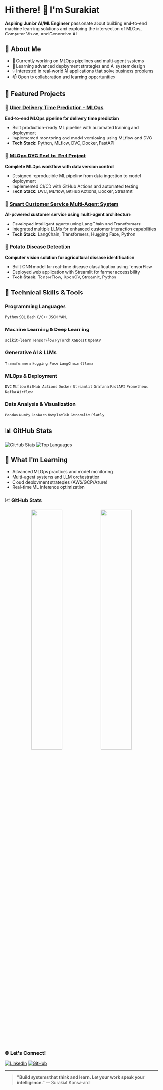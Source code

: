 # Hi there! 👋 I'm Surakiat

**Aspiring Junior AI/ML Engineer** passionate about building end-to-end machine learning solutions and exploring the intersection of MLOps, Computer Vision, and Generative AI.

## 🚀 About Me
- 🔭 Currently working on MLOps pipelines and multi-agent systems
- 🌱 Learning advanced deployment strategies and AI system design
- 💡 Interested in real-world AI applications that solve business problems
- 📫 Open to collaboration and learning opportunities

## 🎯 Featured Projects

### 🚚 [Uber Delivery Time Prediction - MLOps](https://github.com/SurakiatP/uber-delivery-time-prediction-mlops)
**End-to-end MLOps pipeline for delivery time prediction**
- Built production-ready ML pipeline with automated training and deployment
- Implemented monitoring and model versioning using MLflow and DVC
- **Tech Stack:** Python, MLflow, DVC, Docker, FastAPI

### 🔄 [MLOps DVC End-to-End Project](https://github.com/SurakiatP/mlops-dvc-end-to-end-project)
**Complete MLOps workflow with data version control**
- Designed reproducible ML pipeline from data ingestion to model deployment
- Implemented CI/CD with GitHub Actions and automated testing
- **Tech Stack:** DVC, MLflow, GitHub Actions, Docker, Streamlit

### 🤖 [Smart Customer Service Multi-Agent System](https://github.com/SurakiatP/SurakiatP-Smart-Customer-Service-Multi-Agent-System-)
**AI-powered customer service using multi-agent architecture**
- Developed intelligent agents using LangChain and Transformers
- Integrated multiple LLMs for enhanced customer interaction capabilities
- **Tech Stack:** LangChain, Transformers, Hugging Face, Python

### 🥔 [Potato Disease Detection](https://github.com/SurakiatP/potato_disease_detection)
**Computer vision solution for agricultural disease identification**
- Built CNN model for real-time disease classification using TensorFlow
- Deployed web application with Streamlit for farmer accessibility
- **Tech Stack:** TensorFlow, OpenCV, Streamlit, Python

## 🔧 Technical Skills & Tools

### **Programming Languages**
`Python` `SQL` `Bash` `C/C++` `JSON` `YAML`

### **Machine Learning & Deep Learning**
`scikit-learn` `TensorFlow` `PyTorch` `XGBoost` `OpenCV`

### **Generative AI & LLMs**
`Transformers` `Hugging Face` `LangChain` `Ollama`

### **MLOps & Deployment**
`DVC` `MLflow` `GitHub Actions` `Docker` `Streamlit` `Grafana` `FastAPI` `Prometheus` `Kafka` `Airflow`

### **Data Analysis & Visualization**
`Pandas` `NumPy` `Seaborn` `Matplotlib` `Streamlit` `Plotly`

## 📊 GitHub Stats
![GitHub Stats](https://github-readme-stats.vercel.app/api?username=SurakiatP&show_icons=true&theme=radical)
![Top Languages](https://github-readme-stats.vercel.app/api/top-langs/?username=SurakiatP&layout=compact&theme=radical)

## 🌟 What I'm Learning
- Advanced MLOps practices and model monitoring
- Multi-agent systems and LLM orchestration  
- Cloud deployment strategies (AWS/GCP/Azure)
- Real-time ML inference optimization

### 📈 GitHub Stats

<p align="center">
  <img src="https://github-readme-stats.vercel.app/api?username=SurakiatP&show_icons=true&theme=github_dark" width="45%"/>
  <img src="https://github-readme-streak-stats.herokuapp.com/?user=SurakiatP&theme=github-dark-blue" width="45%"/>
</p>

### 🌐 Let's Connect!

[![LinkedIn](https://img.shields.io/badge/LinkedIn-blue?style=flat&logo=linkedin&labelColor=blue)](https://www.linkedin.com/in/surakiat-kansa-ard-171942351/)
[![GitHub](https://img.shields.io/badge/GitHub-000?style=flat&logo=github&logoColor=white)](https://github.com/SurakiatP)

---

> **"Build systems that think and learn. Let your work speak your intelligence."** — Surakiat Kansa-ard
